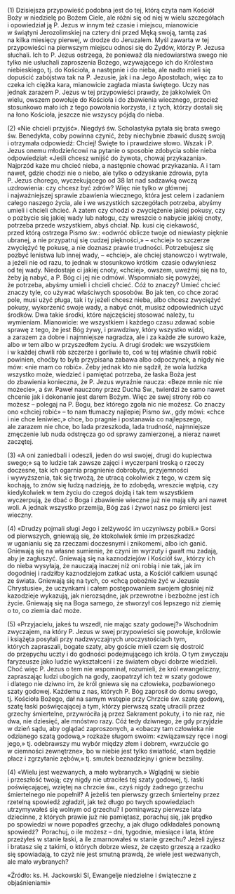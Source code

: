 
\(1\) Dzisiejsza przypowieść podobna jest do tej, którą czyta nam
Kościół Boży w niedzielę po Bożem Ciele, ale różni się od niej w wielu
szczegółach i opowiedział ją P. Jezus w innym też czasie i miejscu,
mianowicie w świątyni Jerozolimskiej na cztery dni przed Męką swoją,
tamtą zaś na kilka miesięcy pierwej, w drodze do Jeruzalem. Myśl zawarta
w tej przypowieści na pierwszym miejscu odnosi się do Żydów, którzy P.
Jezusa słuchali. Ich to P. Jezus ostrzega, że ponieważ dla niedowiarstwa
swego nie tylko nie usłuchali zaproszenia Bożego, wzywającego ich
do Królestwa niebieskiego, tj. do Kościoła, a następnie i do nieba,
ale nadto mieli się dopuścić zabójstwa tak na P. Jezusie, jak i na Jego
Apostołach, więc za to czeka ich ciężka kara, mianowicie zagłada miasta
świętego. Uczy nas jednak zarazem P. Jezus w tej przypowieści prawdy,
że jakkolwiek On wielu, owszem powołuje do Kościoła i do zbawienia
wiecznego, przecież stosunkowo mało ich z tego powołania korzysta,
i z tych, którzy dostali się na łono Kościoła, jeszcze nie wszyscy pójdą
do nieba.

\(2\) «Nie chcieli przyjść». Niegdyś św. Scholastyka pytała się brata
swego św. Benedykta, coby powinna czynić, żeby niechybnie zbawić duszę
swoją i otrzymała odpowiedź: Chciej! Święte to i prawdziwe słowo. Wszak
i P. Jezus onemu młodzieńcowi na pytanie o sposobie zdobycia sobie nieba
odpowiedział: «Jeśli chcesz wnijść do żywota, chowaj przykazania».
Najprzód każe mu chcieć nieba, a następnie chować przykazania. A i tam
nawet, gdzie chodzi nie o niebo, ale tylko o odzyskanie zdrowia, pyta
P. Jezus chorego, wyczekującego od 38 lat nad sadzawką owczą
uzdrowienia: czy chcesz być zdrów? Więc nie tylko w głównej
i najważniejszej sprawie zbawienia wiecznego, która jest celem
i zadaniem całego naszego życia, ale i we wszystkich szczegółach
potrzeba, abyśmy umieli i chcieli chcieć. A zatem czy chodzi
o zwyciężenie jakiej pokusy, czy o pozbycie się jakiej wady lub nałogu,
czy wreszcie o nabycie jakiej cnoty, potrzeba przede wszystkiem, abyś
chciał. Np. kusi cię ciekawość, przed którą ostrzega Pismo św.: «odwróć
oblicze twoje od niewiasty pięknie ubranej, a nie przypatruj się cudzej
piękności,» – «chciej» to szczerze zwyciężyć tę pokusę, a nie doznasz
prawie trudności. Potrzebujesz się pozbyć lenistwa lub innej wady, –
«chciej», ale chciej stanowczo i wytrwale, a jeżeli nie od razu,
to jednak w stosunkowo krótkim  czasie odwykniesz od tej wady.
Niedostaje ci jakiej cnoty, «chciej», owszem, uweźmij się na to, żeby ją
nabyć, a P. Bóg ci jej nie odmówi. Wspomniało się powyżej, że potrzeba,
abyśmy umieli i chcieli chcieć. Cóż to znaczy? Umieć chcieć znaczy tyle,
co używać właściwych sposobów. Bo jak ten, co chce zorać pole, musi użyć
pługa, tak i ty jeżeli chcesz nieba, albo chcesz zwyciężyć pokusy,
wykorzenić swoje wady, a nabyć cnót, musisz odpowiednich użyć środków.
Dwa takie środki, które najczęściej stosować należy, tu wymieniam.
Mianowicie: we wszystkiem i każdego czasu zdawać sobie sprawę z tego,
że jest Bóg żywy, i prawdziwy, który wszystko widzi, a zarazem za dobre
i najmniejsze nagradza, ale i za każde złe surowo każe, albo w tem albo
w przyszedłem życiu. A drugi środek: we wszystkiem i w każdej chwili rób
szczerze i gorliwie to, coś w tej właśnie chwili robić powinien, choćby
to była przypisana zabawa albo odpoczynek, a nigdy nie mów: «nie mam co
robić». Żeby jednak kto nie sądził, że wola ludzka wszystko może,
wiedzieć i pamiętać potrzeba, że łaska Boża jest do zbawienia konieczna,
że P. Jezus wyraźnie naucza: «Beze mnie nic nie możecie», a św. Paweł
nauczony przez Ducha Św., twierdzi że samo nawet chcenie jak i dokonanie
jest darem Bożym. Więc ze swej strony rób co możesz – polegaj na P.
Bogu, bez którego zgoła nic nie możesz. Co znaczy ono «chciej robić»
– to nam tłumaczy najlepiej Pismo św., gdy mówi: «chce i nie chce
leniwiec,» chce, bo pragnie i postanawia co najlepszego, ale zarazem nie
chce, bo lada przeszkoda, lada trudność, najmniejsze zmęczenie lub nuda
odstręcza go od sprawy zamierzonej, a nieraz nawet zaczętej.

\(3\) «A oni zaniedbali i odeszli, jeden do wsi swojej, drugi
do kupiectwa swego;» są to ludzie tak zawsze zajęci i wyczerpani troską
o rzeczy doczesne, tak ich ogarnia pragnienie dobrobytu, przyjemności
i wywyższenia, tak się trwożą, że utracą cokolwiek z tego, w czem się
kochają, to znów się łudzą nadzieją, że to zdobędą, wreszcie wątpią, czy
kiedykolwiek w tem życiu do czegoś dojdą i tak tem wszystkiem
wyczerpują, że dbać o Boga i zbawienie wieczne już nie mają siły ani
nawet woli. A jednak wszystko przemija, Bóg zaś i żywot nasz po śmierci
jest wieczny.

\(4\) «Drudzy pojmali sługi Jego i zelżywość im uczyniwszy pobili.»
Gorsi od pierwszych, gniewają się, że ktokolwiek śmie im przeszkadzć
w uganianiu się za rzeczami doczesnymi i znikomemi, albo ich ganić.
Gniewają się na własne sumienie, że czyni im wyrzuty i gwałt mu zadają,
aby je zagłuszyć. Gniewają się na kaznodziejów i Kościół św., którzy ich
do nieba wysyłają, że nauczają inaczej niż oni robią i nie tak, jak im
dogodniej i radziłby kaznodziejom zatkać usta, a Kościół całkiem usunąć
ze świata. Gniewają się na tych, co «chcą pobożnie żyć w Jezusie
Chrystusie», że uczynkami i całem postępowaniem swojem głośniej niż
kazodzieje wykazują, jak nierozsądne, jak przewrotne i bezbożne jest ich
życie. Gniewają się na Boga samego, że stworzył coś lepszego niż ziemię
o to, co ziemia dać może.

\(5\) «Przyjacielu, jakeś tu wszedł, nie mając szaty godowej?» Wschodnim
zwyczajem, na który P. Jezus w swej przypowieści się powołuje, królowie
i książęta posyłali przy nadzwyczajnych uroczystościach tym,
których zapraszali, bogate szaty, aby goście mieli czem się dostroić
do przepychu uczty i do godności podejmującego ich króla. O tym zwyczaju
faryzeusze jako ludzie wykształceni i ze światem obyci dobrze wiedzieli.
Choć więc P. Jezus o tem nie wspominał, rozumieli, że król ewangeliczny,
zapraszając ludzi ubogich na gody, zaopatrzył ich też w szaty godowe
i dlatego nie dziwno im, że król gniewa się na człowieka, pozbawionego
szaty godowej. Każdemu z nas, których P. Bóg zaprosił do domu swego,
tj. Kościoła Bożego, dał na samym wstępie przy Chrzcie św. szatę godową,
szatę łaski poświęcającej a tym, którzy pierwszą szatę utracili przez
grzechy śmiertelne, przywróciła ją przez Sakrament pokuty, i to nie raz,
nie dwa, nie dziesięć, ale mnóstwo razy. Cóż tedy dziwnego, że gdy
przyjdzie w dzień sądu, aby oglądać zaproszonych, a «obaczy tam
człowieka nie odzianego szatą godową,» rozkaże sługom swoim: «związawszy
ręce i nogi jego,» tj. odebrawszy mu wybór między złem i dobrem,
«wrzućcie go w ciemności zewnętrzne», bo w niebie jest tylko światłość,
«tam będzie płacz i zgrzytanie zębów,» tj. smutek beznadziejny i gniew
bezsilny.

\(4\) «Wielu jest wezwanych, a mało wybranych.» Wglądnij w siebie
i przeszłość twoją; czy nigdy nie utraciłeś tej szaty godowej, tj. łaski
poświęcającej, wziętej na chrzcie św., czyś nigdy żadnego grzechu
śmiertelnego nie popełnił? A jeżeliś ten pierwszy grzech śmiertelny
przez rzetelną spowiedź zgładził, jak też długo po twych spowiedziach
utrzymywałeś się wolnym od grzechu? I pominąwszy pierwsze lata
dziecinne, z których prawie już nie pamiętasz, porachuj się, jak prędko
po spowiedzi w nowe popadłeś grzechy, a jak długo odkładałeś ponowną
spowiedź?  Porachuj, o ile możesz – dni, tygodnie, miesiące i lata,
które przeżyłeś w stanie łaski, a ile zmarnowałeś w stanie grzechu?
Jeżeli żyjesz i bratasz się z takimi, o których dobrze wiesz, że często
grzeszą a rzadko się spowiadają, to czyż nie jest smutną prawdą,
że wiele jest wezwanych, ale mało wybranych?

«Źródło: ks. H. Jackowski SI, Ewangelje niedzielne i świąteczne z objaśnieniami»

